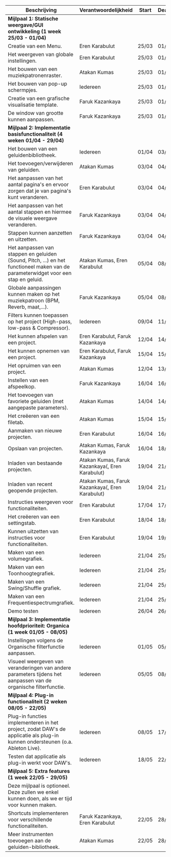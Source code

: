 | Beschrijving                                                                                   | Verantwoordelijkheid             | Start  | Deadline | Status |
|-----------------------------------------------------------------------------------------------|----------------------------------|--------|----------|--------|
| **Mijlpaal 1: Statische weergave/GUI ontwikkeling (1 week 25/03 - 01/04)**                   |                                  |        |          |        |
| Creatie van een Menu.                                                                        | Eren Karabulut                  | 25/03  | 01/04    |        |
| Het weergeven van globale instellingen.                                                      | Eren Karabulut                  | 25/03  | 01/04    |        |
| Het bouwen van een muziekpatronenraster.                                                     | Atakan Kumas                    | 25/03  | 01/04    |        |
| Het bouwen van pop-up schermpjes.                                                            | Iedereen                        | 25/03  | 01/04    |        |
| Creatie van een grafische visualisatie template.                                              | Faruk Kazankaya                 | 25/03  | 01/04    |        |
| De window van grootte kunnen aanpassen.                                                      | Faruk Kazankaya                 | 25/03  | 01/04    |        |
| **Mijlpaal 2: Implementatie basisfunctionaliteit (4 weken 01/04 - 29/04)**                   |                                  |        |          |        |
| Het bouwen van een geluidenbibliotheek.                                                      | Iedereen                        | 01/04  | 03/04    |        |
| Het toevoegen/verwijderen van geluiden.                                                      | Atakan Kumas                    | 03/04  | 04/04    |        |
| Het aanpassen van het aantal pagina's en ervoor zorgen dat je van pagina's kunt veranderen.  | Eren Karabulut                  | 03/04  | 04/04    |        |
| Het aanpassen van het aantal stappen en hiermee de visuele weergave veranderen.              | Faruk Kazankaya                 | 03/04  | 04/04    |        |
| Stappen kunnen aanzetten en uitzetten.                                                       | Faruk Kazankaya                 | 03/04  | 04/04    |        |
| Het aanpassen van stappen en geluiden (Sound, Pitch, ...) en het functioneel maken van de parameterwidget voor een stap en geluid. | Atakan Kumas, Eren Karabulut | 05/04 | 08/04 |        |
| Globale aanpassingen kunnen maken op het muziekpatroon (BPM, Reverb, maat,...).               | Faruk Kazankaya                 | 05/04  | 08/04    |        |
| Filters kunnen toepassen op het project (High-pass, low-pass & Compressor).                    | Iedereen                        | 09/04  | 11/04    |        |
| Het kunnen afspelen van een project.                                                          | Eren Karabulut, Faruk Kazankaya | 12/04  | 14/04    |        |
| Het kunnen opnemen van een project.                                                           | Eren Karabulut, Faruk Kazankaya | 15/04  | 15/04    |        |
| Het opruimen van een project.                                                                 | Atakan Kumas                    | 12/04  | 13/04    |        |
| Instellen van een afspeelkop.                                                                 | Faruk Kazankaya                 | 16/04  | 16/04    |        |
| Het toevoegen van favoriete geluiden (met aangepaste parameters).                              | Atakan Kumas                    | 14/04  | 14/04    |        |
| Het creëeren van een filetab.                                                                 | Atakan Kumas                    | 15/04  | 15/04    |        |
| Aanmaken van nieuwe projecten.                                                                | Eren Karabulut                  | 16/04  | 16/04    |        |
| Opslaan van projecten.                                                                         | Atakan Kumas, Faruk Kazankaya   | 16/04  | 18/04    |        |
| Inladen van bestaande projecten.                                                              | Atakan Kumas, Faruk Kazankaya(, Eren Karabulut) | 19/04 | 21/04 |        |
| Inladen van recent geopende projecten.                                                        | Atakan Kumas, Faruk Kazankaya(, Eren Karabulut) | 19/04 | 21/04 |        |
| Instructies weergeven voor functionaliteiten.                                                  | Eren Karabulut                  | 17/04  | 17/04    |        |
| Het creëeren van een settingstab.                                                              | Eren Karabulut                  | 18/04  | 18/04    |        |
| Kunnen uitzetten van instructies voor functionaliteiten.                                       | Eren Karabulut                  | 19/04  | 19/04    |        |
| Maken van een volumegrafiek.                                                                   | Iedereen                        | 21/04  | 25/04    |        |
| Maken van een Toonhoogtegrafiek.                                                              | Iedereen                        | 21/04  | 25/04    |        |
| Maken van een Swing/Shuffle grafiek.                                                           | Iedereen                        | 21/04  | 25/04    |        |
| Maken van een Frequentiespectrumgrafiek.                                                      | Iedereen                        | 21/04  | 25/04    |        |
| Demo testen                                                                                    | Iedereen                        | 26/04  | 26/04    |        |
| **Mijlpaal 3: Implementatie hoofdprioriteit: Organica (1 week 01/05 - 08/05)**               |                                  |        |          |        |
| Instellingen volgens de Organische filterfunctie aanpassen.                                    | Iedereen                        | 01/05  | 05/05    |        |
| Visueel weergeven van veranderingen van andere parameters tijdens het aanpassen van de organische filterfunctie. | Iedereen | 05/05 | 08/05 |        |
| **Mijlpaal 4: Plug-in functionaliteit (2 weken 08/05 - 22/05)**                               |                                  |        |          |        |
| Plug-in functies implementeren in het project, zodat DAW's de applicatie als plug-in kunnen ondersteunen (o.a. Ableton Live). | Iedereen | 08/05 | 17/05 |        |
| Testen dat applicatie als plug-in werkt voor DAW's.                                            | Iedereen                        | 18/05  | 22/05    |        |
| **Mijlpaal 5: Extra features (1 week 22/05 - 29/05)**                                          |                                  |        |          |        |
| Deze mijlpaal is optioneel. Deze zullen we enkel kunnen doen, als we er tijd voor kunnen maken. |                               |        |          |        |
| Shortcuts implementeren voor verschillende functionaliteiten.                                   | Faruk Kazankaya, Eren Karabulut | 22/05 | 28/05 |        |
| Meer instrumenten toevoegen aan de geluiden-bibliotheek.                                       | Atakan Kumas                    | 22/05  | 28/05    |        |
